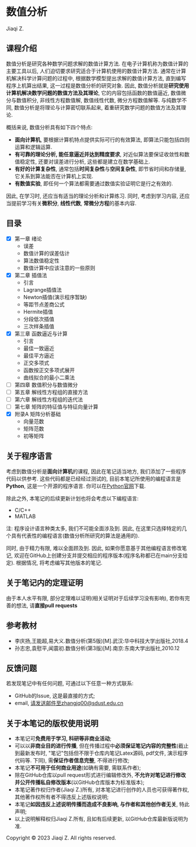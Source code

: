 # 数值分析

Jiaqi Z.

## 课程介绍
数值分析是研究各种数学问题求解的数值计算方法. 在电子计算机称为数值计算的主要工具以后, 人们迫切要求研究适合于计算机使用的数值计算方法. 通常在计算机解决科学计算问题的过程中, 根据数学模型提出求解的数值计算方法, 直到编写程序上机算出结果, 这一过程是数值分析的研究对象. 因此, 数值分析就是**研究使用计算机解决数学问题的数值方法及其理论**, 它的内容包括函数的数值逼近, 数值微分与数值积分, 非线性方程数值解, 数值线性代数, 微分方程数值解等. 与纯数学不同, 数值分析是将理论与计算密切联系起来, 着重研究数学问题的数值方法及其理论.

概括来说, 数值分析具有如下四个特点:

- **面向计算机**, 要根据计算机特点提供实际可行的有效算法, 即算法只能包括四则运算和逻辑运算.
- **有可靠的理论分析, 能任意逼近并达到精度要求**, 对近似算法要保证收敛性和数值稳定性, 还要对误差进行分析, 这些都是建立在数学基础上.
- **有好的计算复杂性**, 通常包括**时间复杂性**与**空间复杂性**, 即节省时间和存储量, 它关系到算法能否在计算机上实现.
- **有数值实验**, 即任何一个算法都需要通过数值实验证明它是行之有效的.

因此, 在学习时, 还应当有适当的理论分析和计算练习. 同时, 考虑到学习内容, 还应当提前学习有关**微积分**, **线性代数**, **常微分方程**的基本内容.

## 目录

- [X] 第一章 绪论
  - 误差
  - 数值计算的误差估计
  - 算法数值稳定性
  - 数值计算中应该注意的一些原则
- [X] 第二章 插值法
  - 引言
  - Lagrange插值法
  - Newton插值(演示程序暂缺)
  - 等距节点差商公式
  - Hermite插值
  - 分段低次插值
  - 三次样条插值
- [X] 第三章 函数逼近与计算
  - 引言
  - 最佳一致逼近
  - 最佳平方逼近
  - 正交多项式
  - 函数按正交多项式展开
  - 曲线拟合的最小二乘法
- [ ] 第四章 数值积分与数值微分
- [ ] 第五章 解线性方程组的直接方法
- [ ] 第六章 解线性方程组的迭代法
- [ ] 第七章 矩阵的特征值与特征向量计算
- [X] 附录A 矩阵分析基础
  - 向量范数
  - 矩阵范数
  - 初等矩阵

## 关于程序语言

考虑到数值分析是**面向计算机**的课程, 因此在笔记适当地方, 我们添加了一些程序代码以供参考. 这些代码都是已经经过测试的, 目前本笔记所使用的编程语言是**Python**, 这是一个开源的程序语言. 你可以在[Python官网](https://www.python.org/)下载. 

除此之外, 本笔记的后续更新计划也将会考虑以下编程语言:
- C/C++
- MATLAB

注: 程序设计语言种类太多, 我们不可能全面涉及到. 因此, 在这里只选择特定的几个具有代表性的编程语言(数值分析所研究的算法是通用的).

同时, 由于精力有限, 难以全面顾及到. 因此, 如果你愿意基于其他编程语言修改笔记, 欢迎在GitHub上创建分支并提交相应的程序版本(程序名称都已在main分支给定). 根据情况, 将考虑编写其他版本的笔记.

## 关于笔记内的定理证明

由于本人水平有限, 部分定理难以证明(相关证明对于后续学习没有影响), 若你有完善的想法, 请**直接pull requests**


## 参考教材
- 李庆扬,王能超,易大义.数值分析(第5版)[M].武汉:华中科技大学出版社,2018.4
- 孙志忠,袁慰平,闻震初.数值分析(第3版)[M].南京:东南大学出版社,2010.12

## 反馈问题
若发现笔记中有任何问题, 可通过以下任意一种方式联系:
- GitHub的Issue, 这是最直接的方式;
- email, 请发送邮件至zhangjq00@sdust.edu.cn

## 关于本笔记的版权使用说明

- 本笔记可**免费用于学习, 科研等非商业活动**;
- 可以以**非商业目的进行传播**, 但在传播过程中**必须保证笔记内容的完整性**(截止到最新发布时, "笔记"包括但不限于仓库内笔记Latex源码, pdf文件, 演示程序代码等. 下同), 需**保证作者信息完整**, 不得进行修改;
- 本笔记**不可用于任何商业用途**(如确有需要, 需联系作者);
- 除在GitHub仓库以pull request形式进行编辑修改外, **不允许对笔记进行修改并公开传播私自修改版本**(以GitHub仓库版本为标准版本);
- 本笔记著作权归作者(Jiaqi Z.)所有, 对本笔记进行创作的人员也可获得著作权, 其他著作权所有者不得违反上述版权说明;
- 本笔记**如因违反上述说明传播而造成不良影响, 与作者和其他创作者无关**, 特此声明;
- 以上说明解释权归Jiaqi Z.所有, 且如有后续更新, 以GitHub仓库最新版说明为准.

Copyright © 2023 Jiaqi Z. All rights reserved.
